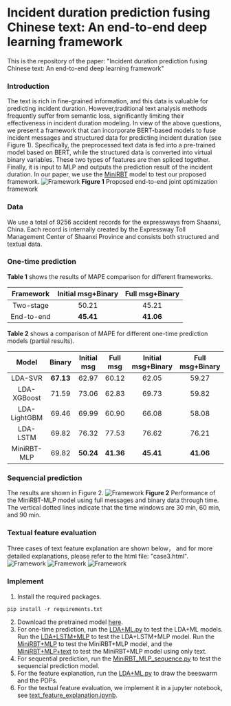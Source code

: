 # Incident duration prediction fusing Chinese text: An end-to-end deep learning framework
This is the repository of the paper: "Incident duration prediction fusing Chinese text: An end-to-end deep learning framework"
### Introduction
The text is rich in fine-grained information, and this data is valuable for predicting incident duration. However,traditional text analysis methods frequently suffer from semantic loss, significantly limiting their effectiveness in incident duration modeling.
In view of the above questions, we present a framework that can incorporate BERT-based models to fuse incident messages and structured data for predicting incident duration (see Figure 1).
Specifically, the preprocessed text data is fed into a pre-trained model based on BERT, while the structured data is converted into virtual binary variables. These two types of features are then spliced together. Finally, it is input to MLP and outputs the prediction result of the incident duration.
In our paper, we use the [MiniRBT](https://github.com/iflytek/MiniRBT) model to test our proposed framework.
![Framework](docs/figs/framework.jpg) 
**Figure 1** Proposed end-to-end joint optimization framework
### Data
We use a total of 9256 accident records for the expressways from Shaanxi, China.  Each record is internally created by the Expressway Toll Management Center of Shaanxi Province and consists both structured and textual data.
### One-time prediction
**Table 1** shows the results of MAPE comparison for different frameworks.

| Framework | Initial msg+Binary | Full msg+Binary |
| :---: |:------------------:|:---------------:|
| Two-stage |       50.21        |      45.21      |
| End-to-end |     **45.41**      |    **41.06**    |

**Table 2** shows a comparison of MAPE for different one-time prediction models (partial results).

|    Model     |  Binary   | Initial msg | Full msg  | Initial msg+Binary | Full msg+Binary |
|:------------:|:---------:|:-----------:|:---------:|:------------------:|:---------------:|
|   LDA-SVR    | **67.13** |    62.97    |   60.12   |       62.05        |      59.27      |
| LDA-XGBoost  |   71.59   |    73.06    |   62.83   |       69.73        |      59.82      |
| LDA-LightGBM |   69.46   |    69.99    |   60.90   |       66.08        |      58.08      |
|   LDA-LSTM   |   69.82   |    76.32    |   77.53   |       76.62        |      76.21      |
| MiniRBT-MLP  |   69.82   |  **50.24**  | **41.36** |     **45.41**      |    **41.06**    |
### Sequencial prediction
The results are shown in Figure 2.
![Framework](docs/figs/sequencial.jpg) 
**Figure 2** Performance of the MiniRBT-MLP model using full messages and binary data through time. The vertical dotted lines indicate that the time windows are 30 min, 60 min, and 90 min.
### Textual feature evaluation
Three cases of text feature explanation are shown below， and for more detailed explanations, please refer to the html file: "case3.html".
![Framework](docs/figs/case1.jpg)
![Framework](docs/figs/case2.jpg)
![Framework](docs/figs/case3.jpg)

### Implement
1. Install the required packages.
```angular2html
pip install -r requirements.txt
```
2. Download the pretrained model [here](https://github.com/iflytek/MiniRBT).
3. For one-time prediction, run the [LDA+ML.py](https://github.com/dtGaoP/duration-predict_MiniRBT/LDA+ML.py) to test the LDA+ML models. 
Run the [LDA+LSTM+MLP](https://github.com/dtGaoP/duration-predict_MiniRBT/LDA+LSTM+MLP.py) to test the LDA+LSTM+MLP model.
Run the [MiniRBT+MLP](https://github.com/dtGaoP/duration-predict_MiniRBT/MiniRBT+MLP.py) to test the MiniRBT+MLP model, and the [MiniRBT+MLP+text](https://github.com/dtGaoP/duration-predict_MiniRBT/MiniRBT_MLP_text.py) to test the MiniRBT+MLP model using only text. 
4. For sequential prediction, run the [MiniRBT_MLP_sequence.py](https://github.com/dtGaoP/duration-predict_MiniRBT/MiniRBT_MLP_sequence) to test the sequencial prediction model.
5. For the feature explanation, run the [LDA+ML.py](https://github.com/dtGaoP/duration-predict_MiniRBT/LDA+ML.py) to draw the beeswarm and the PDPs.
6. For the textual feature evaluation, we implement it in a jupyter notebook, see [text_feature_explanation.ipynb](https://github.com/dtGaoP/duration-predict_MiniRBT/text_feature_explanation.ipynb).
